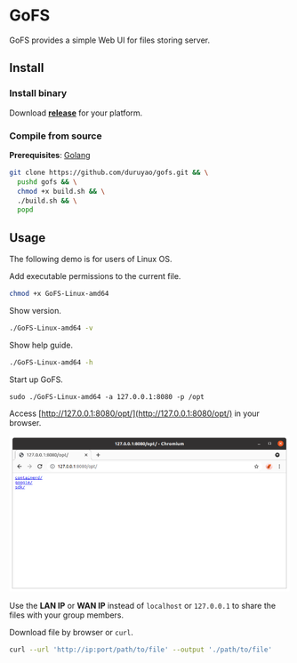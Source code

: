 # GoFS

GoFS provides a simple Web UI for files storing server.

## Install

### Install binary

Download **[release](https://github.com/duruyao/gofs/releases)** for your platform.

### Compile from source

**Prerequisites**: [Golang](https://golang.org/)

```bash
git clone https://github.com/duruyao/gofs.git && \
  pushd gofs && \
  chmod +x build.sh && \
  ./build.sh && \
  popd
```

## Usage

The following demo is for users of Linux OS.

Add executable permissions to the current file.

```bash
chmod +x GoFS-Linux-amd64
```

Show version.

```bash
./GoFS-Linux-amd64 -v
```

Show help guide.

```bash
./GoFS-Linux-amd64 -h
```

Start up GoFS.

```
sudo ./GoFS-Linux-amd64 -a 127.0.0.1:8080 -p /opt
```

Access [http://127.0.0.1:8080/opt/](http://127.0.0.1:8080/opt/) in your browser.

![img/browser-127.0.0.1.png](img/browser-127.0.0.1.png)

Use the **LAN IP** or **WAN IP** instead of `localhost` or `127.0.0.1` to share the files with your group members.

Download file by browser or `curl`.

```bash
curl --url 'http://ip:port/path/to/file' --output './path/to/file'
```
